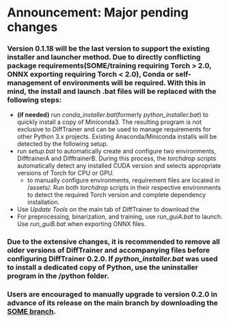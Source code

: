 # Announcement: Major pending changes

### Version 0.1.18 will be the last version to support the existing installer and launcher method. Due to directly conflicting package requirements(SOME/training requiring Torch > 2.0, ONNX exporting requiring Torch < 2.0), Conda or self-management of environments will be required. With this in mind, the install and launch .bat files will be replaced with the following steps:
- **(if needed)** run *conda_installer.bat*(formerly *python_installer.bat*) to quickly install a copy of Miniconda3. The resulting program is not exclusive to DiffTrainer and can be used to manage requirements for other Python 3.x projects. Existing Anaconda/Miniconda installs will be detected by the following setup.
- run *setup.bat* to automatically create and configure two environments, DifftrainerA and DifftrainerB. During this process, the *torchdrop* scripts automatically detect any installed CUDA version and selects appropriate versions of Torch for CPU or GPU.
	- to manually configure environments, requirement files are located in /assets/. Run both *torchdrop* scripts  in their respective environments to detect the required Torch version and complete dependency installation.
- Use *Update Tools* on the main tab of DiffTrainer to download the
- For preprocessing, binarization, and training, use *run_guiA.bat* to launch. Use *run_guiB.bat* when exporting ONNX files.

### Due to the extensive changes, it is recommended to remove all older versions of DiffTrainer and accompanying files before configuring DiffTrainer 0.2.0. If *python_installer.bat* was used to install a dedicated copy of Python, use the uninstaller program in the /python folder.

### Users are encouraged to manually upgrade to version 0.2.0 in advance of its release on the main branch by downloading the [SOME branch](https://github.com/agentasteriski/DiffTrainer/tree/SOME). 
